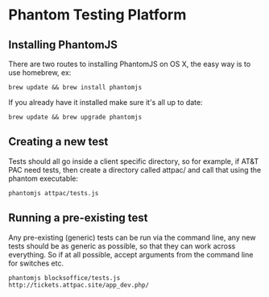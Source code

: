 # Phantom Testing Platform

## Installing PhantomJS

There are two routes to installing PhantomJS on OS X, the easy way is to use 
homebrew, ex:

	brew update && brew install phantomjs

If you already have it installed make sure it's all up to date:

	brew update && brew upgrade phantomjs

## Creating a new test

Tests should all go inside a client specific directory, so for example, if 
AT&T PAC need tests, then create a directory called attpac/ and call that
using the phantom executable:

	phantomjs attpac/tests.js

## Running a pre-existing test

Any pre-existing (generic) tests can be run via the command line, any new
tests should be as generic as possible, so that they can work across everything.
So if at all possible, accept arguments from the command line for switches etc.

	phantomjs blocksoffice/tests.js http://tickets.attpac.site/app_dev.php/
